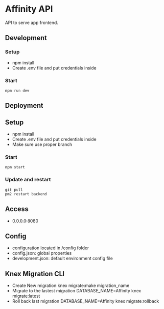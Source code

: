# Affinity API

API to serve app frontend.

## Development

### Setup

- npm install
- Create .env file and put credentials inside

### Start

```
npm run dev
```

## Deployment

## Setup

- npm install
- Create .env file and put credentials inside
- Make sure use proper branch

### Start

```
npm start
```

### Update and restart

```
git pull
pm2 restart backend
```

## Access

- 0.0.0.0:8080

## Config

- configuration located in /config folder
- config.json: global properties
- development.json: default environment config file

## Knex Migration CLI

- Create New migration
  knex migrate:make migration_name
- Migrate to the lastest migration
  DATABASE_NAME=Affinity knex migrate:latest
- Roll back last migration
  DATABASE_NAME=Affinity knex migrate:rollback
